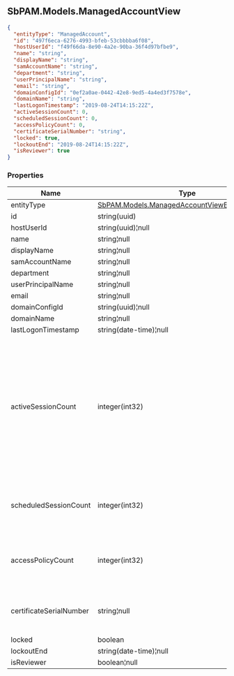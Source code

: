 
<h2 id="tocS_SbPAM.Models.ManagedAccountView">SbPAM.Models.ManagedAccountView</h2>

<a id="schemasbpam.models.managedaccountview"></a>
<a id="schema_SbPAM.Models.ManagedAccountView"></a>
<a id="tocSsbpam.models.managedaccountview"></a>
<a id="tocssbpam.models.managedaccountview"></a>

```json
{
  "entityType": "ManagedAccount",
  "id": "497f6eca-6276-4993-bfeb-53cbbbba6f08",
  "hostUserId": "f49f66da-8e90-4a2e-90ba-36f4d97bfbe9",
  "name": "string",
  "displayName": "string",
  "samAccountName": "string",
  "department": "string",
  "userPrincipalName": "string",
  "email": "string",
  "domainConfigId": "0ef2a0ae-0442-42e8-9ed5-4a4ed3f7578e",
  "domainName": "string",
  "lastLogonTimestamp": "2019-08-24T14:15:22Z",
  "activeSessionCount": 0,
  "scheduledSessionCount": 0,
  "accessPolicyCount": 0,
  "certificateSerialNumber": "string",
  "locked": true,
  "lockoutEnd": "2019-08-24T14:15:22Z",
  "isReviewer": true
}

```

### Properties

|Name|Type|Required|Restrictions|Description|
|---|---|---|---|---|
|entityType|[SbPAM.Models.ManagedAccountViewEntityTypeEnum](../Models/sbpam.models.managedaccountviewentitytypeenum.md)|false|none|none|
|id|string(uuid)|false|none|none|
|hostUserId|string(uuid)¦null|false|none|none|
|name|string¦null|false|none|none|
|displayName|string¦null|false|none|none|
|samAccountName|string¦null|false|none|none|
|department|string¦null|false|none|none|
|userPrincipalName|string¦null|false|none|none|
|email|string¦null|false|none|none|
|domainConfigId|string(uuid)¦null|false|none|none|
|domainName|string¦null|false|none|none|
|lastLogonTimestamp|string(date-time)¦null|false|none|none|
|activeSessionCount|integer(int32)|false|none|Number of active sessions found for this account. Active sessions are sessions<br>that are currently active or scheduled for the future.|
|scheduledSessionCount|integer(int32)|false|none|Number of pending sessions found for this account.|
|accessPolicyCount|integer(int32)|false|none|Number of access policies this account participates in.|
|certificateSerialNumber|string¦null|false|none|Serial number required for certificate auth|
|locked|boolean|false|none|none|
|lockoutEnd|string(date-time)¦null|false|none|none|
|isReviewer|boolean¦null|false|none|none|


